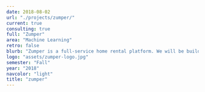 ```yaml
---
date: 2018-08-02
url: "./projects/zumper/"
current: true
consulting: true
full: "Zumper"
area: "Machine Learning"
retro: false
blurb: "Zumper is a full-service home rental platform. We will be building models for spam classification and creating a web application to display and interact with the results."
logo: "assets/zumper-logo.jpg"
semester: "Fall"
year: "2018"
navcolor: "light"
title: "zumper"
---
```

